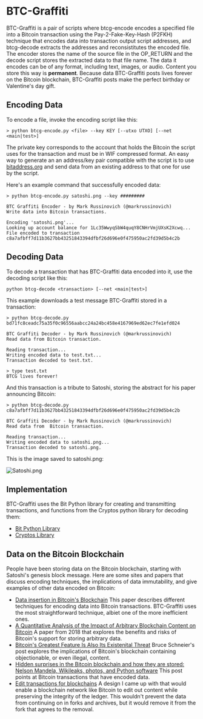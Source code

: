 # BTC-Graffiti

BTC-Graffiti is a pair of scripts where btcg-encode encodes a specified file into a Bitcoin transaction using the Pay-2-Fake-Key-Hash (P2FKH) technique that encodes data 
into transaction output script addresses, and btcg-decode extracts the addresses and reconsistitutes the encoded file. The encoder stores the name of the source file 
in the OP_RETURN and the decode script stores the extracted data to that file name. The data it encodes can be of any format, 
including text, images, or audio. Content you store this way is **permanent**. Because data BTC-Graffiti posts lives forever on the Bitcoin blockchain, BTC-Graffiti posts make
the perfect birthday or Valentine's day gift. 

## Encoding Data
To encode a file, invoke the encoding script like this:

    > python btcg-encode.py <file> --key KEY [--utxo UTXO] [--net <main|test>]

The private key corresponds to the account that holds the Bitcoin the script uses for the transaction and must be in WIF compressed format. An easy way to generate an 
an address/key pair compatible with the script is to use [bitaddress.org](http://bitaddress.org) and send data from an existing address to that one for use by the script. 

Here's an example command that successfully encoded data:

    > python btcg-encode.py satoshi.png --key #########
    
    BTC Graffiti Encoder - by Mark Russinovich (@markrussinovich)
    Write data into Bitcoin transactions.

    Encoding 'satoshi.png'...
    Looking up account balance for 1Lc35WwyqSbW4quqY8CNHrVmjUXsK2Xcwq...
    File encoded to transaction c8a7afbff7d11b3627bb43251843394dfbf26d696e0f475950ac2fd39d5b4c2b


## Decoding Data
To decode a transaction that has BTC-Graffiti data encoded into it, use the decoding script like this:

    python btcg-decode <transaction> [--net <main|test>]
    
This example downloads a test message BTC-Graffiti stored in a transaction: 

    > python btcg-decode.py bd71fc8ceadc75a35f0c96556aabcc24a24bc458e4167969ed62ec7fe1efd024
    
    BTC Graffiti Decoder - by Mark Russinovich (@markrussinovich)
    Read data from Bitcoin transaction.

    Reading transaction...
    Writing encoded data to test.txt...
    Transaction decoded to test.txt.
    
    > type test.txt
    BTCG lives forever!
    
And this transaction is a tribute to Satoshi, storing the abstract for his paper announcing Bitcoin: 

    > python btcg-decode.py c8a7afbff7d11b3627bb43251843394dfbf26d696e0f475950ac2fd39d5b4c2b

    BTC Graffiti Decoder - by Mark Russinovich (@markrussinovich)
    Read data from  Bitcoin transaction.

    Reading transaction...
    Writing encoded data to satoshi.png...
    Transaction decoded to satoshi.png.

This is the image saved to satoshi.png:

![Satoshi.png](/Satoshi.png "Satoshi.png")

## Implementation

BTC-Graffiti uses the Bit Python library for creating and transmitting transactions, and functions from the Cryptos python library for decoding them: 

- [Bit Python Library](https://ofek.dev/bit/guide/intro.html)
- [Cryptos Library](https://github.com/karpathy/cryptos)

## Data on the Bitcoin Blockchain

People have been storing data on the Bitcoin blockchain, starting with Satoshi's genesis block message. Here are some sites and papers that discuss encoding techniques, 
the implications of data immutability, and give examples of other data encoded on Bitcoin:

 - [Data insertion in Bitcoin's Blockchain](https://digitalcommons.augustana.edu/cgi/viewcontent.cgi?article=1000&context=cscfaculty) This paper describes different techniques for encoding data into Bitcoin transactions. BTC-Graffiti uses the most straightforward technique, albiet one of the more inefficient ones. 
 - [A Quantitative Analysis of the Impact of Arbitrary Blockchain Content on Bitcoin](https://fc18.ifca.ai/preproceedings/6.pdf) A paper from 2018 that explores the benefits and risks of Bitcoin's support for storing arbitrary data. 
 - [Bitcoin's Greatest Feature Is Also Its Existenital Threat](https://www.schneier.com/essays/archives/2021/03/bitcoins-greatest-feature-is-also-its-existential-threat.html) Bruce Schneier's post explores the implications of Bitcoin's blockchain containing objectionable, or even illegal, content. 
- [Hidden surprises in the Bitcoin blockchain and how they are stored: Nelson Mandela, Wikileaks, photos, and Python software](http://www.righto.com/2014/02/ascii-bernanke-wikileaks-photographs.html) This post points at Bitcoin transactions that have encoded data. 
- [Edit transactions for blockchains](https://patents.google.com/patent/US10592873B2/en) A design I came up with that would enable a blockchain network like Bitcoin to edit out content while preserving the integrity of the ledger. This wouldn't prevent the data from continuing on in forks and archives, but it would remove it from the fork that agrees to the removal. 
